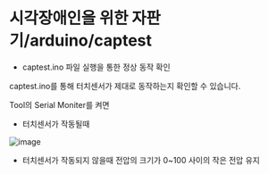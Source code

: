 # 시각장애인을 위한 자판기/arduino/captest

  * captest.ino 파일 실행을 통한 정상 동작 확인

captest.ino를 통해 터치센서가 제대로 동작하는지 확인할 수 있습니다.

Tool의 Serial Moniter를 켜면

  * 터치센서가 작동될때
  
![image](https://user-images.githubusercontent.com/119272401/207070810-6bd7c55b-e3f9-42f6-989d-35a9d6d79424.png)

  * 터치센서가 작동되지 않을때
  전압의 크기가 0~100 사이의 작은 전압 유지
